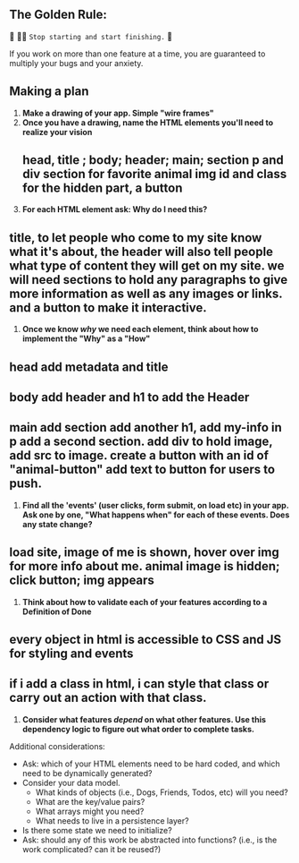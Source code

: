 ## The Golden Rule:

🦸 🦸‍♂️ `Stop starting and start finishing.` 🏁

If you work on more than one feature at a time, you are guaranteed to multiply your bugs and your anxiety.

## Making a plan

1. **Make a drawing of your app. Simple "wire frames"**
1. **Once you have a drawing, name the HTML elements you'll need to realize your vision**
   ## head, title ; body; header; main; section p and div section for favorite animal img id and class for the hidden part, a button
1. **For each HTML element ask: Why do I need this?**
## title, to let people who come to my site know what it's about, the header will also tell people what type of content they will get on my site. we will need sections to hold any paragraphs to give more information as well as any images or links. and a button to make it interactive.
1. **Once we know _why_ we need each element, think about how to implement the "Why" as a "How"**
## head add metadata and title 
## body  add header and h1  to add the Header
## main add section add another h1, add my-info in p add a second section. add div to hold image, add src to image. create a button with an id of "animal-button" add text to button for users to push. 

1. **Find all the 'events' (user clicks, form submit, on load etc) in your app. Ask one by one, "What happens when" for each of these events. Does any state change?**
## load site, image of me is shown, hover over img for more info about me. animal image is hidden; click button; img appears
1. **Think about how to validate each of your features according to a Definition of Done**
## every object in html is accessible to CSS and JS for styling and events 
## if i add a class in html, i can style that class or carry out an action with that class. 
1. **Consider what features _depend_ on what other features. Use this dependency logic to figure out what order to complete tasks.**

Additional considerations:

- Ask: which of your HTML elements need to be hard coded, and which need to be dynamically generated?
- Consider your data model.
  - What kinds of objects (i.e., Dogs, Friends, Todos, etc) will you need?
  - What are the key/value pairs?
  - What arrays might you need?
  - What needs to live in a persistence layer?
- Is there some state we need to initialize?
- Ask: should any of this work be abstracted into functions? (i.e., is the work complicated? can it be reused?)
